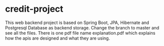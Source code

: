 # credit-project
This web backend project is based on Spring Boot, JPA, Hibernate and Postgresql Database as backend storage. Change the branch to master and see all the files. There is one pdf file name explanation.pdf which explains how the apis are designed and what they are using. 
